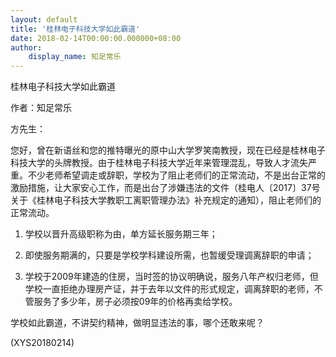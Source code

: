 ```yaml
---
layout: default
title: '桂林电子科技大学如此霸道'
date: 2018-02-14T00:00:00.000000+08:00
author:
    display_name: 知足常乐
---
```


桂林电子科技大学如此霸道

作者：知足常乐

方先生：

您好，曾在新语丝和您的推特曝光的原中山大学罗笑南教授，现在已经是桂林电子科技大学的头牌教授。由于桂林电子科技大学近年来管理混乱，导致人才流失严重。不少老师希望调走或辞职，学校为了阻止老师们的正常流动，不是出台正常的激励措施，让大家安心工作，而是出台了涉嫌违法的文件（桂电人〔2017〕37号关于《桂林电子科技大学教职工离职管理办法》补充规定的通知），阻止老师们的正常流动。

1. 学校以晋升高级职称为由，单方延长服务期三年；

2. 即使服务期满的，只要是学校学科建设所需，也暂缓受理调离辞职的申请；

3. 学校于2009年建造的住房，当时签的协议明确说，服务八年产权归老师，但学校一直拒绝办理房产证，并于去年以文件的形式规定，调离辞职的老师，不管服务了多少年，房子必须按09年的价格再卖给学校。

学校如此霸道，不讲契约精神，做明显违法的事，哪个还敢来呢？

(XYS20180214)

